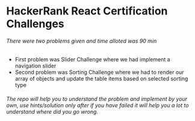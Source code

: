 # HackerRank React Certification Challenges

###### There were two problems given and time alloted was 90 min

- First problem was Slider Challenge where we had implement a navigation slider 
- Second problem was Sorting Challenge where we had to render our array of objects and update the table items based on selected sorting type

###### The repo will help you to understand the problem and implement by your own, use hints/solution only after if you have failed it will help you a lot to understand where did you go wrong.
